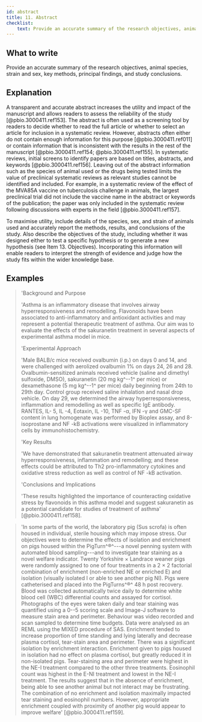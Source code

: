 ```yaml
---
id: abstract
title: 11. Abstract
checklist: 
    text: Provide an accurate summary of the research objectives, animal species, strain and sex, key methods, principal findings, and study conclusions.
---
```


## What to write

Provide an accurate summary of the research objectives, animal species, strain and sex, key methods, principal findings, and study conclusions.

## Explanation

A transparent and accurate abstract increases the
utility and impact of the manuscript and allows readers to assess the
reliability of the study [@pbio.3000411.ref153]. The abstract is
often used as a screening tool by readers to decide whether to read the
full article or whether to select an article for inclusion in a
systematic review. However, abstracts often either do not contain enough
information for this purpose [@pbio.3000411.ref011] or contain
information that is inconsistent with the results in the rest of the
manuscript [@pbio.3000411.ref154; @pbio.3000411.ref155]. In
systematic reviews, initial screens to identify papers are based on
titles, abstracts, and keywords [@pbio.3000411.ref156]. Leaving out
of the abstract information such as the species of animal used or the
drugs being tested limits the value of preclinical systematic reviews as
relevant studies cannot be identified and included. For example, in a
systematic review of the effect of the MVA85A vaccine on tuberculosis
challenge in animals, the largest preclinical trial did not include the
vaccine name in the abstract or keywords of the publication; the paper
was only included in the systematic review following discussions with
experts in the field [@pbio.3000411.ref157].

To maximise utility, include details of the species, sex, and strain of
animals used and accurately report the methods, results, and conclusions
of the study. Also describe the objectives of the study, including
whether it was designed either to test a specific hypothesis or to
generate a new hypothesis (see Item 13. Objectives). Incorporating this
information will enable readers to interpret the strength of evidence
and judge how the study fits within the wider knowledge base.

## Examples

> 'Background and Purpose
>
> 'Asthma is an inflammatory disease that involves airway
hyperresponsiveness and remodelling. Flavonoids have been associated to
anti-inflammatory and antioxidant activities and may represent a
potential therapeutic treatment of asthma. Our aim was to evaluate the
effects of the sakuranetin treatment in several aspects of experimental
asthma model in mice.
>
> 'Experimental Approach
>
> 'Male BALB/c mice received ovalbumin (i.p.) on days 0 and 14, and were
challenged with aerolized ovalbumin 1% on days 24, 26 and 28.
Ovalbumin-sensitized animals received vehicle (saline and dimethyl
sulfoxide, DMSO), sakuranetin (20 mg kg^--1^ per mice) or dexamethasone
(5 mg kg^--1^ per mice) daily beginning from 24th to 29th day. Control
group received saline inhalation and nasal drop vehicle. On day 29, we
determined the airway hyperresponsiveness, inflammation and remodelling
as well as specific IgE antibody. RANTES, IL- 5, IL -4, Eotaxin, IL -10,
TNF -α, IFN -γ and GMC-SF content in lung homogenate was performed by
Bioplex assay, and 8-isoprostane and NF -kB activations were visualized
in inflammatory cells by immunohistochemistry.
>
> 'Key Results
>
> 'We have demonstrated that sakuranetin treatment attenuated airway
hyperresponsiveness, inflammation and remodelling; and these effects
could be attributed to Th2 pro-inflammatory cytokines and oxidative
stress reduction as well as control of NF -kB activation.
>
> 'Conclusions and Implications
>
> 'These results highlighted the importance of counteracting oxidative
stress by flavonoids in this asthma model and suggest sakuranetin as a
potential candidate for studies of treatment of asthma'
[@pbio.3000411.ref158].

> 'In some parts of the world, the laboratory pig (Sus scrofa) is often
housed in individual, sterile housing which may impose stress. Our
objectives were to determine the effects of isolation and enrichment on
pigs housed within the PigTurn^®^---a novel penning system with
automated blood sampling---and to investigate tear staining as a novel
welfare indicator. Twenty Yorkshire × Landrace weaner pigs were randomly
assigned to one of four treatments in a 2 × 2 factorial combination of
enrichment (non-enriched NE or enriched E) and isolation
(visually isolated I or able to see another pig NI). Pigs were
catheterised and placed into the PigTurns^®^ 48 h post recovery. Blood
was collected automatically twice daily to determine white blood cell
(WBC) differential counts and assayed for cortisol. Photographs of the
eyes were taken daily and tear staining was quantified using a 0--5
scoring scale and Image-J software to measure stain area and perimeter.
Behaviour was video recorded and scan sampled to determine time budgets.
Data were analysed as an REML using the MIXED procedure of SAS.
Enrichment tended to increase proportion of time standing and lying
laterally and decrease plasma cortisol, tear-stain area and perimeter.
There was a significant isolation by enrichment interaction. Enrichment
given to pigs housed in isolation had no effect on plasma cortisol, but
greatly reduced it in non-isolated pigs. Tear-staining area and
perimeter were highest in the NE-I treatment compared to the other three
treatments. Eosinophil count was highest in the E-NI treatment and
lowest in the NE-I treatment. The results suggest that in the absence of
enrichment, being able to see another animal but not interact may be
frustrating. The combination of no enrichment and isolation maximally
impacted tear staining and eosinophil numbers. However, appropriate
enrichment coupled with proximity of another pig would appear to improve
welfare' [@pbio.3000411.ref159].
